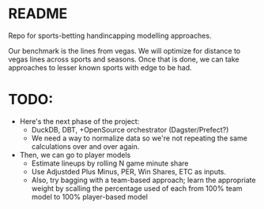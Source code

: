 # README

Repo for sports-betting handincapping modelling approaches.

Our benchmark is the lines from vegas. We will optimize for distance to vegas lines across sports and seasons. Once that is done, we can take approaches to lesser known sports with edge to be had.

# TODO:

- Here's the next phase of the project:
    - DuckDB, DBT, +OpenSource orchestrator (Dagster/Prefect?)
    - We need a way to normalize data so we're not repeating the same calculations over and over again.
- Then, we can go to player models
    - Estimate lineups by rolling N game minute share
    - Use Adjustded Plus Minus, PER, Win Shares, ETC as inputs.
    - Also, try bagging with a team-based approach; learn the appropriate weight by scalling the percentage used of each from 100% team model to 100% player-based model